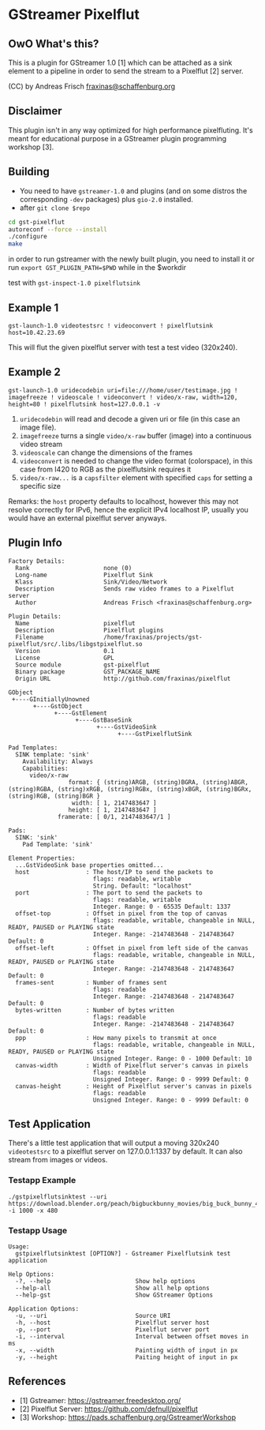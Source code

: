 # GStreamer Pixelflut

## OwO What's this?
This is a plugin for GStreamer 1.0 [1] which can be attached as a sink element to a pipeline in order to send the stream to a Pixelflut [2] server.

(CC) by Andreas Frisch <fraxinas@schaffenburg.org>

## Disclaimer
This plugin isn't in any way optimized for high performance pixelfluting. It's meant for educational purpose in a GStreamer plugin programming workshop [3].

## Building

* You need to have `gstreamer-1.0` and plugins (and on some distros the corresponding `-dev` packages) plus `gio-2.0` installed.
* after `git clone $repo`

```bash
cd gst-pixelflut
autoreconf --force --install
./configure
make
```
in order to run gstreamer with the newly built plugin, you need to install it or run `export GST_PLUGIN_PATH=$PWD` while in the $workdir

test with `gst-inspect-1.0 pixelflutsink`

## Example 1
```
gst-launch-1.0 videotestsrc ! videoconvert ! pixelflutsink host=10.42.23.69
```
This will flut the given pixelflut server with test a test video (320x240).

## Example 2
```
gst-launch-1.0 uridecodebin uri=file:///home/user/testimage.jpg ! imagefreeze ! videoscale ! videoconvert ! video/x-raw, width=120, height=80 ! pixelflutsink host=127.0.0.1 -v
```
1. `uridecodebin` will read and decode a given uri or file (in this case an image file).
2. `imagefreeze` turns a single `video/x-raw` buffer (image) into a continuous video stream
3. `videoscale` can change the dimensions of the frames
4. `videoconvert` is needed to change the video format (colorspace), in this case from I420 to RGB as the pixelflutsink requires it
5. `video/x-raw...` is a `capsfilter` element with specified `caps` for setting a specific size

Remarks: the `host` property defaults to localhost, however this may not resolve correctly for IPv6, hence the explicit IPv4 localhost IP, usually you would have an external pixelflut server anyways.

## Plugin Info
```
Factory Details:
  Rank                     none (0)
  Long-name                Pixelflut Sink
  Klass                    Sink/Video/Network
  Description              Sends raw video frames to a Pixelflut server
  Author                   Andreas Frisch <fraxinas@schaffenburg.org>

Plugin Details:
  Name                     pixelflut
  Description              Pixelflut plugins
  Filename                 /home/fraxinas/projects/gst-pixelflut/src/.libs/libgstpixelflut.so
  Version                  0.1
  License                  GPL
  Source module            gst-pixelflut
  Binary package           GST_PACKAGE_NAME
  Origin URL               http://github.com/fraxinas/pixelflut

GObject
 +----GInitiallyUnowned
       +----GstObject
             +----GstElement
                   +----GstBaseSink
                         +----GstVideoSink
                               +----GstPixelflutSink

Pad Templates:
  SINK template: 'sink'
    Availability: Always
    Capabilities:
      video/x-raw
                 format: { (string)ARGB, (string)BGRA, (string)ABGR, (string)RGBA, (string)xRGB, (string)RGBx, (string)xBGR, (string)BGRx, (string)RGB, (string)BGR }
                  width: [ 1, 2147483647 ]
                 height: [ 1, 2147483647 ]
              framerate: [ 0/1, 2147483647/1 ]

Pads:
  SINK: 'sink'
    Pad Template: 'sink'

Element Properties:
  ...GstVideoSink base properties omitted...
  host                : The host/IP to send the packets to
                        flags: readable, writable
                        String. Default: "localhost"
  port                : The port to send the packets to
                        flags: readable, writable
                        Integer. Range: 0 - 65535 Default: 1337
  offset-top          : Offset in pixel from the top of canvas
                        flags: readable, writable, changeable in NULL, READY, PAUSED or PLAYING state
                        Integer. Range: -2147483648 - 2147483647 Default: 0
  offset-left         : Offset in pixel from left side of the canvas
                        flags: readable, writable, changeable in NULL, READY, PAUSED or PLAYING state
                        Integer. Range: -2147483648 - 2147483647 Default: 0
  frames-sent         : Number of frames sent
                        flags: readable
                        Integer. Range: -2147483648 - 2147483647 Default: 0
  bytes-written       : Number of bytes written
                        flags: readable
                        Integer. Range: -2147483648 - 2147483647 Default: 0
  ppp                 : How many pixels to transmit at once
                        flags: readable, writable, changeable in NULL, READY, PAUSED or PLAYING state
                        Unsigned Integer. Range: 0 - 1000 Default: 10
  canvas-width        : Width of Pixelflut server's canvas in pixels
                        flags: readable
                        Unsigned Integer. Range: 0 - 9999 Default: 0
  canvas-height       : Height of Pixelflut server's canvas in pixels
                        flags: readable
                        Unsigned Integer. Range: 0 - 9999 Default: 0
```

## Test Application
There's a little test application that will output a moving 320x240 `videotestsrc` to a pixelflut server on 127.0.0.1:1337 by default. It can also stream from images or videos.

### Testapp Example ###
```
./gstpixelflutsinktest --uri https://download.blender.org/peach/bigbuckbunny_movies/big_buck_bunny_480p_h264.mov -i 1000 -x 480
```

### Testapp Usage ###
```
Usage:
  gstpixelflutsinktest [OPTION?] - Gstreamer Pixelflutsink test application

Help Options:
  -?, --help                        Show help options
  --help-all                        Show all help options
  --help-gst                        Show GStreamer Options

Application Options:
  -u, --uri                         Source URI
  -h, --host                        Pixelflut server host
  -p, --port                        Pixelflut server port
  -i, --interval                    Interval between offset moves in ms
  -x, --width                       Painting width of input in px
  -y, --height                      Paiting height of input in px
```

## References
* [1] Gstreamer: https://gstreamer.freedesktop.org/
* [2] Pixelflut Server: https://github.com/defnull/pixelflut
* [3] Workshop: https://pads.schaffenburg.org/GstreamerWorkshop

